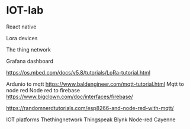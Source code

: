 # IOT-lab

React native


Lora devices 

The thing network


Grafana dashboard 


https://os.mbed.com/docs/v5.8/tutorials/LoRa-tutorial.html


Ardunio to mqtt https://www.baldengineer.com/mqtt-tutorial.html
Mqtt to node red
Node red to firebase https://www.bigclown.com/doc/interfaces/firebase/

https://randomnerdtutorials.com/esp8266-and-node-red-with-mqtt/


IOT platforms
Thethingnetwork
Thingspeak
Blynk 
Node-red
Cayenne 
